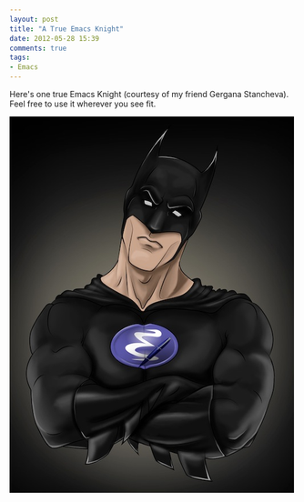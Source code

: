 ```yaml
---
layout: post
title: "A True Emacs Knight"
date: 2012-05-28 15:39
comments: true
tags:
- Emacs
---
```


Here's one true Emacs Knight (courtesy of my friend Gergana
Stancheva). Feel free to use it wherever you see fit.

![Emacs Knight](/assets/images/emacs_knight.jpg)
